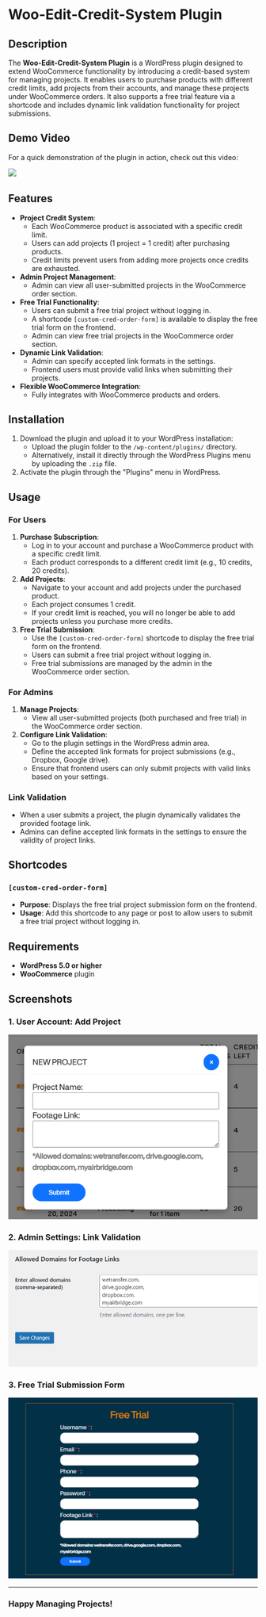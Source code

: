 # Woo-Edit-Credit-System Plugin

## Description

The **Woo-Edit-Credit-System Plugin** is a WordPress plugin designed to extend WooCommerce functionality by introducing a credit-based system for managing projects. It enables users to purchase products with different credit limits, add projects from their accounts, and manage these projects under WooCommerce orders. It also supports a free trial feature via a shortcode and includes dynamic link validation functionality for project submissions.

## Demo Video

For a quick demonstration of the plugin in action, check out this video:

[<img src="https://img.youtube.com/vi/Q_beY5W35Sc/0.jpg">](https://www.youtube.com/watch?v=Q_beY5W35Sc)

## Features

- **Project Credit System**:
  - Each WooCommerce product is associated with a specific credit limit.
  - Users can add projects (1 project = 1 credit) after purchasing products.
  - Credit limits prevent users from adding more projects once credits are exhausted.
- **Admin Project Management**:
  - Admin can view all user-submitted projects in the WooCommerce order section.
- **Free Trial Functionality**:
  - Users can submit a free trial project without logging in.
  - A shortcode `[custom-cred-order-form]` is available to display the free trial form on the frontend.
  - Admin can view free trial projects in the WooCommerce order section.
- **Dynamic Link Validation**:
  - Admin can specify accepted link formats in the settings.
  - Frontend users must provide valid links when submitting their projects.
- **Flexible WooCommerce Integration**:
  - Fully integrates with WooCommerce products and orders.

## Installation

1. Download the plugin and upload it to your WordPress installation:
   - Upload the plugin folder to the `/wp-content/plugins/` directory.
   - Alternatively, install it directly through the WordPress Plugins menu by uploading the `.zip` file.
2. Activate the plugin through the "Plugins" menu in WordPress.

## Usage

### For Users

1. **Purchase Subscription**:
   - Log in to your account and purchase a WooCommerce product with a specific credit limit.
   - Each product corresponds to a different credit limit (e.g., 10 credits, 20 credits).
2. **Add Projects**:
   - Navigate to your account and add projects under the purchased product.
   - Each project consumes 1 credit.
   - If your credit limit is reached, you will no longer be able to add projects unless you purchase more credits.
3. **Free Trial Submission**:
   - Use the `[custom-cred-order-form]` shortcode to display the free trial form on the frontend.
   - Users can submit a free trial project without logging in.
   - Free trial submissions are managed by the admin in the WooCommerce order section.

### For Admins

1. **Manage Projects**:
   - View all user-submitted projects (both purchased and free trial) in the WooCommerce order section.
2. **Configure Link Validation**:
   - Go to the plugin settings in the WordPress admin area.
   - Define the accepted link formats for project submissions (e.g., Dropbox, Google drive).
   - Ensure that frontend users can only submit projects with valid links based on your settings.

### Link Validation

- When a user submits a project, the plugin dynamically validates the provided footage link.
- Admins can define accepted link formats in the settings to ensure the validity of project links.

## Shortcodes

### `[custom-cred-order-form]`

- **Purpose**: Displays the free trial project submission form on the frontend.
- **Usage**: Add this shortcode to any page or post to allow users to submit a free trial project without logging in.

## Requirements

- **WordPress 5.0 or higher**
- **WooCommerce** plugin

## Screenshots

### 1. User Account: Add Project

![Screenshot of User Account: Add Project](https://raw.githubusercontent.com/sanjoydas123/wordpress-woo-edit-credit-system/main/add-project-screenshot.png)

### 2. Admin Settings: Link Validation

![Screenshot of Admin Settings: Link Validation](https://raw.githubusercontent.com/sanjoydas123/wordpress-woo-edit-credit-system/main/admin-settings-screenshot.png)

### 3. Free Trial Submission Form

![Screenshot of Free Trial Submission Form](https://raw.githubusercontent.com/sanjoydas123/wordpress-woo-edit-credit-system/main/free-trial-screenshot.png)

---

### Happy Managing Projects!
